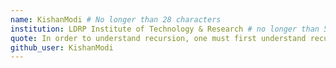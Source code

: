 ```yaml
---
name: KishanModi # No longer than 28 characters
institution: LDRP Institute of Technology & Research # no longer than 58 characters
quote: In order to understand recursion, one must first understand recursion # no longer than 100 characters, avoid using quotes(") to guarantee the format remains the same.
github_user: KishanModi
---
```

